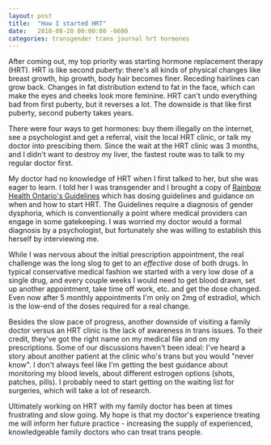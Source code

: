 ```yaml
---
layout: post
title:  "How I started HRT"
date:   2018-08-20 00:00:00 -0600
categories: transgender trans journal hrt hormones
---
```


After coming out, my top priority was starting hormone replacement therapy (HRT).
HRT is like second puberty:  there's all kinds of physical changes like breast growth,
hip growth, body hair becomes finer. Receding hairlines can grow back. Changes in fat 
distribution extend to fat in the face, which can make the eyes and cheeks look more 
feminine. HRT can't undo everything bad from first puberty, but it reverses a lot.
The downside is that like first puberty, second puberty takes years. 

There were four ways to get hormones: buy them illegally on the internet,
see a psychologist and get a referral, visit the local HRT clinic, or talk my doctor into prescibing them.
Since the wait at the HRT clinic was 3 months, and I didn't want to destroy my liver, 
the fastest route was to talk to my regular doctor first.

My doctor had no knowledge of HRT when I first talked to her, but she was eager to learn.
I told her I was transgender and I brought a copy of 
[Rainbow Health Ontario's Guidelines](https://www.rainbowhealthontario.ca/TransHealthGuide/gp-femht.html)
which has dosing guidelines and guidance on when and how to start HRT.
The Guidelines require a diagnosis of gender dysphoria, which is conventionally a point where
medical providers can engage in some gatekeeping. I was worried my doctor would a formal diagnosis
by a psychologist, but fortunately she was willing to establish this herself by interviewing me.

While I was nervous about the initial prescription appointment, the real challenge was
the long slog to get to an _effective_ dose of both drugs. In typical conservative medical fashion
we started with a very low dose of a single drug, and every couple weeks I would need to get
blood drawn, set up another appointment, take time off work, etc. and get the dose changed.
Even now after 5 monthly appointments I'm only on 2mg of estradiol, which is the low-end of
the doses required for a real change. 

Besides the slow pace of progress, another downside of visiting a family doctor versus an HRT clinic
is the lack of awareness in trans issues. To their credit, they've got the right name on my medical
file and on my prescriptions. Some of our discussions haven't been ideal: I've heard a story about
another patient at the clinic who's trans but you would "never know". I don't always feel like I'm
getting the best guidance about monitoring my blood levels, about different estrogen options
(shots, patches, pills). I probably need to start getting on the waiting list for surgeries, which
will take a lot of research.

Ultimately working on HRT with my family doctor has been at times frustrating and slow going.
My hope is that my doctor's experience treating me will inform her future practice - 
increasing the supply of experienced, knowledgeable family doctors who can treat trans people.
